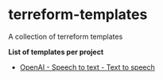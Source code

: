 # terreform-templates
A collection of terreform templates

**List of templates per project**
- [OpenAI - Speech to text - Text to speech]("OpenAI-STT-TTS")